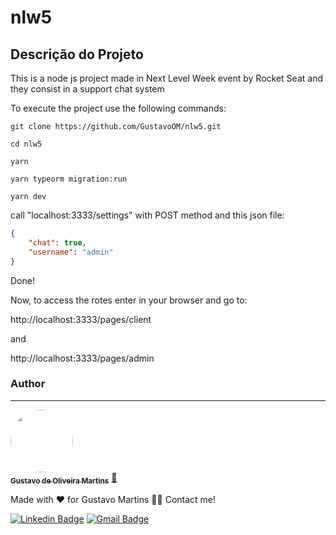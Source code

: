 # nlw5

## Descrição do Projeto
<p>This is a node js project made in Next Level Week event by Rocket Seat and they consist in a support chat system</p>

To execute the project use the following commands:

```
git clone https://github.com/GustavoOM/nlw5.git
```
```
cd nlw5
```
```
yarn
```
```
yarn typeorm migration:run
```
```
yarn dev
```
call "localhost:3333/settings" with POST method and this json file:
```JSON
{
	"chat": true,
	"username": "admin"
}
```

Done!

Now, to access the rotes enter in your browser and go to:

http://localhost:3333/pages/client

and

http://localhost:3333/pages/admin

### Author
---

<a href="https://github.com/GustavoOM">
 <img style="border-radius: 50%;" src="https://avatars.githubusercontent.com/u/47541227?v=4" width="100px;" alt=""/>
 <br />
 <sub><b>Gustavo de Oliveira Martins</b></sub></a> <a href="https://github.com/GustavoOM" title="Gustavo">🐁</a>


Made with ❤️ for Gustavo Martins 👋🏽 Contact me!

[![Linkedin Badge](https://img.shields.io/badge/-Gustavo-blue?style=flat-square&logo=Linkedin&logoColor=white&link=https://www.linkedin.com/in/gustavo-oliveira-martins-b3663717b/)](https://www.linkedin.com/in/gustavo-oliveira-martins-b3663717b/) 
[![Gmail Badge](https://img.shields.io/badge/-gumartins2001@gmail.com-c14438?style=flat-square&logo=Gmail&logoColor=white&link=mailto:gumartins2001@gmail.com)](mailto:gumartins2001@gmail.com)